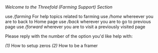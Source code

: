 *Welcome to the Threefold \(Farming Support\) Section*

use */farming* For help topics related to farming
use */home* whereever you are to back to Home page
use */back* wherever you are to go to previous page
use */forward* wherever you are to visit a previously visited page

Please reply with the number of the option you'd like help with:

*\(1\)* How to setup zeros
*\(2\)* How to be a framer
